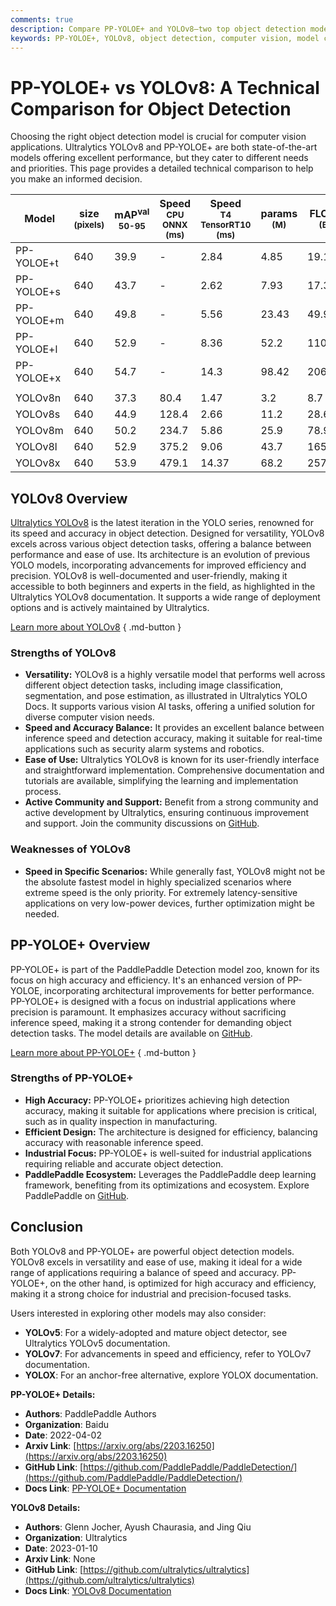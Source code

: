 ```yaml
---
comments: true
description: Compare PP-YOLOE+ and YOLOv8—two top object detection models. Discover their strengths, weaknesses, and ideal use cases for your applications.
keywords: PP-YOLOE+, YOLOv8, object detection, computer vision, model comparison, YOLO models, Ultralytics, PaddlePaddle, machine learning, AI
---
```


# PP-YOLOE+ vs YOLOv8: A Technical Comparison for Object Detection

Choosing the right object detection model is crucial for computer vision applications. Ultralytics YOLOv8 and PP-YOLOE+ are both state-of-the-art models offering excellent performance, but they cater to different needs and priorities. This page provides a detailed technical comparison to help you make an informed decision.

<script async src="https://cdn.jsdelivr.net/npm/chart.js"></script>
<script defer src="../../javascript/benchmark.js"></script>

<canvas id="modelComparisonChart" width="1024" height="400" active-models='["PP-YOLOE+", "YOLOv8"]'></canvas>

| Model      | size<br><sup>(pixels) | mAP<sup>val<br>50-95 | Speed<br><sup>CPU ONNX<br>(ms) | Speed<br><sup>T4 TensorRT10<br>(ms) | params<br><sup>(M) | FLOPs<br><sup>(B) |
| ---------- | --------------------- | -------------------- | ------------------------------ | ----------------------------------- | ------------------ | ----------------- |
| PP-YOLOE+t | 640                   | 39.9                 | -                              | 2.84                                | 4.85               | 19.15             |
| PP-YOLOE+s | 640                   | 43.7                 | -                              | 2.62                                | 7.93               | 17.36             |
| PP-YOLOE+m | 640                   | 49.8                 | -                              | 5.56                                | 23.43              | 49.91             |
| PP-YOLOE+l | 640                   | 52.9                 | -                              | 8.36                                | 52.2               | 110.07            |
| PP-YOLOE+x | 640                   | 54.7                 | -                              | 14.3                                | 98.42              | 206.59            |
|            |                       |                      |                                |                                     |                    |                   |
| YOLOv8n    | 640                   | 37.3                 | 80.4                           | 1.47                                | 3.2                | 8.7               |
| YOLOv8s    | 640                   | 44.9                 | 128.4                          | 2.66                                | 11.2               | 28.6              |
| YOLOv8m    | 640                   | 50.2                 | 234.7                          | 5.86                                | 25.9               | 78.9              |
| YOLOv8l    | 640                   | 52.9                 | 375.2                          | 9.06                                | 43.7               | 165.2             |
| YOLOv8x    | 640                   | 53.9                 | 479.1                          | 14.37                               | 68.2               | 257.8             |

## YOLOv8 Overview

[Ultralytics YOLOv8](https://github.com/ultralytics/ultralytics) is the latest iteration in the YOLO series, renowned for its speed and accuracy in object detection. Designed for versatility, YOLOv8 excels across various object detection tasks, offering a balance between performance and ease of use. Its architecture is an evolution of previous YOLO models, incorporating advancements for improved efficiency and precision. YOLOv8 is well-documented and user-friendly, making it accessible to both beginners and experts in the field, as highlighted in the Ultralytics YOLOv8 documentation. It supports a wide range of deployment options and is actively maintained by Ultralytics.

[Learn more about YOLOv8](https://docs.ultralytics.com/models/yolov8/)
{ .md-button }

### Strengths of YOLOv8

- **Versatility:** YOLOv8 is a highly versatile model that performs well across different object detection tasks, including image classification, segmentation, and pose estimation, as illustrated in Ultralytics YOLO Docs. It supports various vision AI tasks, offering a unified solution for diverse computer vision needs.
- **Speed and Accuracy Balance:** It provides an excellent balance between inference speed and detection accuracy, making it suitable for real-time applications such as security alarm systems and robotics.
- **Ease of Use:** Ultralytics YOLOv8 is known for its user-friendly interface and straightforward implementation. Comprehensive documentation and tutorials are available, simplifying the learning and implementation process.
- **Active Community and Support:** Benefit from a strong community and active development by Ultralytics, ensuring continuous improvement and support. Join the community discussions on [GitHub](https://github.com/ultralytics/ultralytics).

### Weaknesses of YOLOv8

- **Speed in Specific Scenarios:** While generally fast, YOLOv8 might not be the absolute fastest model in highly specialized scenarios where extreme speed is the only priority. For extremely latency-sensitive applications on very low-power devices, further optimization might be needed.

## PP-YOLOE+ Overview

PP-YOLOE+ is part of the PaddlePaddle Detection model zoo, known for its focus on high accuracy and efficiency. It's an enhanced version of PP-YOLOE, incorporating architectural improvements for better performance. PP-YOLOE+ is designed with a focus on industrial applications where precision is paramount. It emphasizes accuracy without sacrificing inference speed, making it a strong contender for demanding object detection tasks. The model details are available on [GitHub](https://github.com/PaddlePaddle/PaddleDetection/).

[Learn more about PP-YOLOE+](https://github.com/PaddlePaddle/PaddleDetection/tree/develop/configs/ppyoloe)
{ .md-button }

### Strengths of PP-YOLOE+

- **High Accuracy:** PP-YOLOE+ prioritizes achieving high detection accuracy, making it suitable for applications where precision is critical, such as in quality inspection in manufacturing.
- **Efficient Design:** The architecture is designed for efficiency, balancing accuracy with reasonable inference speed.
- **Industrial Focus:** PP-YOLOE+ is well-suited for industrial applications requiring reliable and accurate object detection.
- **PaddlePaddle Ecosystem:** Leverages the PaddlePaddle deep learning framework, benefiting from its optimizations and ecosystem. Explore PaddlePaddle on [GitHub](https://github.com/PaddlePaddle/Paddle).

## Conclusion

Both YOLOv8 and PP-YOLOE+ are powerful object detection models. YOLOv8 excels in versatility and ease of use, making it ideal for a wide range of applications requiring a balance of speed and accuracy. PP-YOLOE+, on the other hand, is optimized for high accuracy and efficiency, making it a strong choice for industrial and precision-focused tasks.

Users interested in exploring other models may also consider:

- **YOLOv5**: For a widely-adopted and mature object detector, see Ultralytics YOLOv5 documentation.
- **YOLOv7**: For advancements in speed and efficiency, refer to YOLOv7 documentation.
- **YOLOX**: For an anchor-free alternative, explore YOLOX documentation.

**PP-YOLOE+ Details:**

- **Authors**: PaddlePaddle Authors
- **Organization**: Baidu
- **Date**: 2022-04-02
- **Arxiv Link**: [https://arxiv.org/abs/2203.16250](https://arxiv.org/abs/2203.16250)
- **GitHub Link**: [https://github.com/PaddlePaddle/PaddleDetection/](https://github.com/PaddlePaddle/PaddleDetection/)
- **Docs Link**: [PP-YOLOE+ Documentation](https://github.com/PaddlePaddle/PaddleDetection/blob/release/2.8.1/configs/ppyoloe/README.md)

**YOLOv8 Details:**

- **Authors**: Glenn Jocher, Ayush Chaurasia, and Jing Qiu
- **Organization**: Ultralytics
- **Date**: 2023-01-10
- **Arxiv Link**: None
- **GitHub Link**: [https://github.com/ultralytics/ultralytics](https://github.com/ultralytics/ultralytics)
- **Docs Link**: [YOLOv8 Documentation](https://docs.ultralytics.com/models/yolov8/)
